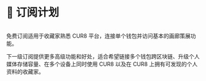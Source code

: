# 🚀 订阅计划

<figure><img src="../../.gitbook/assets/Screenshot 2025-03-23 at 10.57.40.png" alt=""><figcaption></figcaption></figure>

免费订阅适用于收藏家熟悉 CUR8 平台，连接单个钱包并访问基本的画廊策展功能。

下一级订阅提供更多高级功能和好处，适合希望链接多个钱包跨区块链、升级个人媒体存储容量、在多个设备上同时使用 CUR8 以及在 CUR8 上拥有可发现的个人资料的收藏家。
